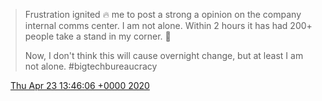 > Frustration ignited 🔥 me to post a strong a opinion on the company internal comms center\. I am not alone\. Within 2 hours it has had 200\+ people take a stand in my corner\. 💪  
>   
> Now, I don't think this will cause overnight change, but at least I am not alone\. \#bigtechbureaucracy

<img src="../../media/tweet.ico" width="12" /> [Thu Apr 23 13:46:06 +0000 2020](https://twitter.com/DromerDenker/status/1253319238997045254)